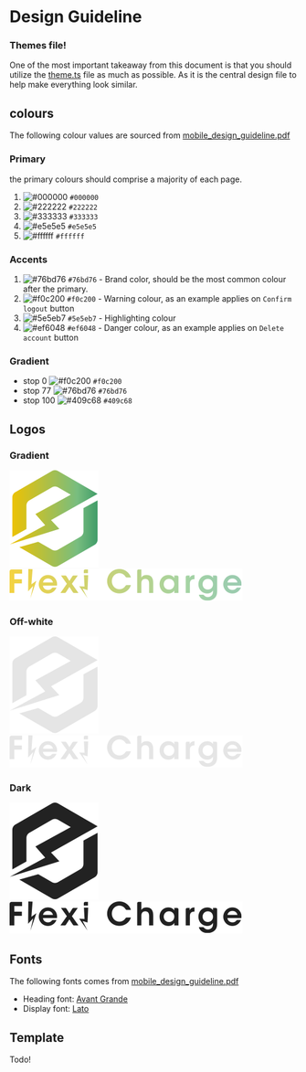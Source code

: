 # Design Guideline

### Themes file!
One of the most important takeaway from this document is that you should utilize the [theme.ts](..%2Freact-app%2Fsrc%2Fcomponents%2Ftheme.ts) file as much as possible.
As it is the central design file to help make everything look similar.

## colours
The following colour values are sourced from [mobile_design_guideline.pdf](FlexiCharge_design_guideline.pdf)
### Primary
the primary colours should comprise a majority of each page.
1. ![#000000](https://placehold.co/75x20/000000/000000.png) `#000000`
2. ![#222222](https://placehold.co/75x20/222222/222222.png) `#222222`
3. ![#333333](https://placehold.co/75x20/333333/333333.png) `#333333`
4. ![#e5e5e5](https://placehold.co/75x20/e5e5e5/e5e5e5.png) `#e5e5e5`
5. ![#ffffff](https://placehold.co/75x20/ffffff/ffffff.png) `#ffffff`

### Accents

1. ![#76bd76](https://placehold.co/75x20/76bd76/76bd76.png) `#76bd76` - Brand color, should be the most common colour after the primary.
2. ![#f0c200](https://placehold.co/75x20/f0c200/f0c200.png) `#f0c200` - Warning colour, as an example applies on `Confirm logout` button
3. ![#5e5eb7](https://placehold.co/75x20/5e5eb7/5e5eb7.png) `#5e5eb7` - Highlighting colour
4. ![#ef6048](https://placehold.co/75x20/ef6048/ef6048.png) `#ef6048` - Danger colour, as an example applies on `Delete account` button

### Gradient
* stop 0 ![#f0c200](https://placehold.co/75x20/f0c200/f0c200.png) `#f0c200`
* stop 77 ![#76bd76](https://placehold.co/75x20/76bd76/76bd76.png) `#76bd76`
* stop 100 ![#409c68](https://placehold.co/75x20/409c68/409c68.png) `#409c68`

## Logos

### Gradient

![logo-gradient.svg](..%2Freact-app%2Fsrc%2Fassets%2Flogo-gradient.svg)<br/>
![title-gradient.svg](..%2Freact-app%2Fsrc%2Fassets%2Ftitle-gradient.svg)

### Off-white

![logo-off-white.svg](..%2Freact-app%2Fsrc%2Fassets%2Flogo-off-white.svg)<br/>
![title-off-white.svg](..%2Freact-app%2Fsrc%2Fassets%2Ftitle-off-white.svg)

### Dark

![logo-dark.svg](..%2Freact-app%2Fsrc%2Fassets%2Flogo-dark.svg)<br/>
![title-dark.svg](..%2Freact-app%2Fsrc%2Fassets%2Ftitle-dark.svg)

## Fonts

The following fonts comes from [mobile_design_guideline.pdf](FlexiCharge_design_guideline.pdf)
* Heading font: [Avant Grande](https://www.fontreach.com/avant-garde-font-free-download/)
* Display font: [Lato](https://fonts.google.com/specimen/Lato?query=lato)

## Template

Todo!